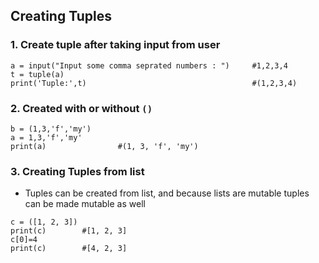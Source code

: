 ## Creating Tuples

### 1. Create tuple after taking input from user
```
a = input("Input some comma seprated numbers : ")     #1,2,3,4
t = tuple(a)
print('Tuple:',t)                                     #(1,2,3,4)
```

### 2. Created with or without `()`
```
b = (1,3,'f','my')
a = 1,3,'f','my'
print(a)                #(1, 3, 'f', 'my')
```

### 3. Creating Tuples from list
- Tuples can be created from list, and because lists are mutable tuples can be made mutable as well
```
c = ([1, 2, 3])
print(c)        #[1, 2, 3]
c[0]=4
print(c)        #[4, 2, 3]
```
